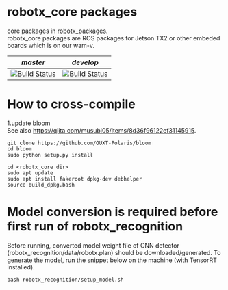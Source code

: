 # robotx_core packages
core packages in [robotx_packages](https://github.com/OUXT-Polaris/robotx_packages).  
robotx_core packages are ROS packages for Jetson TX2 or other embeded boards which is on our wam-v.

| *master* | *develop* |
|----------|-----------|
|[![Build Status](https://travis-ci.org/OUXT-Polaris/robotx_core.svg?branch=master)](https://travis-ci.org/OUXT-Polaris/robotx_core)|[![Build Status](https://travis-ci.org/OUXT-Polaris/robotx_core.svg?branch=develop)](https://travis-ci.org/OUXT-Polaris/robotx_core)|

# How to cross-compile
1.update bloom  
See also https://qiita.com/musubi05/items/8d36f96122ef31145915.  
```
git clone https://github.com/OUXT-Polaris/bloom
cd bloom
sudo python setup.py install

cd <robotx_core dir>
sudo apt update
sudo apt install fakeroot dpkg-dev debhelper
source build_dpkg.bash
``` 

# Model conversion is required before first run of robotx_recognition
Before running, converted model weight file of CNN detector (robotx_recognition/data/robotx.plan) should be downloaded/generated.
To generate the model, run the snippet below on the machine (with TensorRT installed).
```
bash robotx_recognition/setup_model.sh
```
